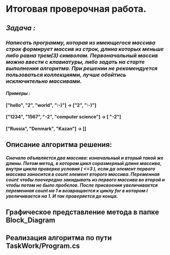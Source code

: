 # Итоговая проверочная работа.

## *Задача :*

### *Написать программу, которая из имеющегося массива строк формирует массив из строк, длина которых меньше либо равна трем(3) символам. Первоначальный массив можно ввести с клавиатуры, либо задать на старте выполнения алгоритма. При решении не рекомендуется пользоваться коллекциями, лучше обойтись исключительно массивами.*

#### *Примеры :*
#### ["hello", "2", "world", ":-)"] -> ["2", ":-)"]
#### ["1234", "1567", "-2", "computer science"] -> [ "-2"]
#### ["Russia", "Denmark", "Kazan"] -> []

## Описание алгоритма решения:

#### *Сначало объявляется два массива: изначальный и вторый такой же длины. Потом метод, в котором цикл соразмерный длине массива, внутри цикла проверка условия ( <=3 ), если да элемент первого массива заносится в count элемент второго массива. Переменная count чтобы поочередно закидывать из первого массива во второй и чтобы потом не было пробелов. После присвоения увеличивается переменная count на 1 и возвращается к циклу for в котором i увеличивается на 1. И так проверяется до конца.*

## Графическое представление метода в папке Block_Diagram

## Реализация алгоритма по пути TaskWork/Program.cs
